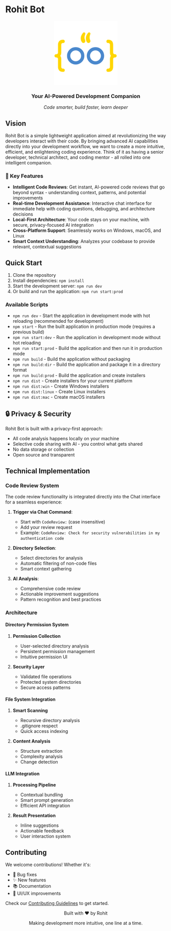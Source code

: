 # Rohit Bot

<div align="center">
  <img src="public/assets/logos/icon.png" alt="Rohit Bot Logo" width="200"/>
  <h3>Your AI-Powered Development Companion</h3>
  <p><em>Code smarter, build faster, learn deeper</em></p>
</div>

## Vision

Rohit Bot is a simple lightweight application aimed at revolutionizing the way developers interact with their code. By bringing advanced AI capabilities directly into your development workflow, we want to create a more intuitive, efficient, and enlightening coding experience. Think of it as having a senior developer, technical architect, and coding mentor - all rolled into one intelligent companion.

### 🌟 Key Features

- **Intelligent Code Reviews**: Get instant, AI-powered code reviews that go beyond syntax - understanding context, patterns, and potential improvements
- **Real-time Development Assistance**: Interactive chat interface for immediate help with coding questions, debugging, and architecture decisions
- **Local-First Architecture**: Your code stays on your machine, with secure, privacy-focused AI integration
- **Cross-Platform Support**: Seamlessly works on Windows, macOS, and Linux
- **Smart Context Understanding**: Analyzes your codebase to provide relevant, contextual suggestions

## Quick Start

1. Clone the repository
2. Install dependencies: `npm install`
3. Start the development server: `npm run dev`
4. Or build and run the application: `npm run start:prod`

### Available Scripts

- `npm run dev` - Start the application in development mode with hot reloading (recommended for development)
- `npm start` - Run the built application in production mode (requires a previous build)
- `npm run start:dev` - Run the application in development mode without hot reloading
- `npm run start:prod` - Build the application and then run it in production mode
- `npm run build` - Build the application without packaging
- `npm run build:dir` - Build the application and package it in a directory format
- `npm run build:prod` - Build the application and create installers
- `npm run dist` - Create installers for your current platform
- `npm run dist:win` - Create Windows installers
- `npm run dist:linux` - Create Linux installers
- `npm run dist:mac` - Create macOS installers

## 🔒 Privacy & Security

Rohit Bot is built with a privacy-first approach:
- All code analysis happens locally on your machine
- Selective code sharing with AI - you control what gets shared
- No data storage or collection
- Open source and transparent

## Technical Implementation

### Code Review System

The code review functionality is integrated directly into the Chat interface for a seamless experience:

1. **Trigger via Chat Command**:
   - Start with `CodeReview:` (case insensitive)
   - Add your review request
   - Example: `CodeReview: Check for security vulnerabilities in my authentication code`

2. **Directory Selection**:
   - Select directories for analysis
   - Automatic filtering of non-code files
   - Smart context gathering

3. **AI Analysis**:
   - Comprehensive code review
   - Actionable improvement suggestions
   - Pattern recognition and best practices

### Architecture

#### Directory Permission System
1. **Permission Collection**
   - User-selected directory analysis
   - Persistent permission management
   - Intuitive permission UI

2. **Security Layer**
   - Validated file operations
   - Protected system directories
   - Secure access patterns

#### File System Integration
1. **Smart Scanning**
   - Recursive directory analysis
   - .gitignore respect
   - Quick access indexing

2. **Content Analysis**
   - Structure extraction
   - Complexity analysis
   - Change detection

#### LLM Integration
1. **Processing Pipeline**
   - Contextual bundling
   - Smart prompt generation
   - Efficient API integration

2. **Result Presentation**
   - Inline suggestions
   - Actionable feedback
   - User interaction system

## Contributing

We welcome contributions! Whether it's:
- 🐛 Bug fixes
- ✨ New features
- 📚 Documentation
- 🎨 UI/UX improvements

Check our [Contributing Guidelines](CONTRIBUTING.md) to get started.

<div align="center">
  <p>Built with ❤️ by Rohit</p>
  <p>Making development more intuitive, one line at a time.</p>
</div>